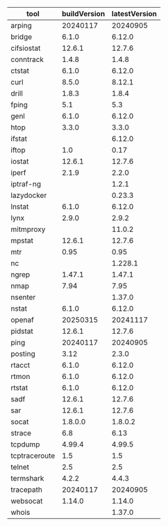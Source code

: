 | tool | buildVersion | latestVersion |
|------|--------------|---------------|
| arping | 20240117 | 20240905 |
| bridge | 6.1.0 | 6.12.0 |
| cifsiostat | 12.6.1 | 12.7.6 |
| conntrack | 1.4.8 | 1.4.8 |
| ctstat | 6.1.0 | 6.12.0 |
| curl | 8.5.0 | 8.12.1 |
| drill | 1.8.3 | 1.8.4 |
| fping | 5.1 | 5.3 |
| genl | 6.1.0 | 6.12.0 |
| htop | 3.3.0 | 3.3.0 |
| ifstat |  | 6.12.0 |
| iftop | 1.0 | 0.17 |
| iostat | 12.6.1 | 12.7.6 |
| iperf | 2.1.9 | 2.2.0 |
| iptraf-ng |  | 1.2.1 |
| lazydocker |  | 0.23.3 |
| lnstat | 6.1.0 | 6.12.0 |
| lynx | 2.9.0 | 2.9.2 |
| mitmproxy |  | 11.0.2 |
| mpstat | 12.6.1 | 12.7.6 |
| mtr | 0.95 | 0.95 |
| nc |  | 1.228.1 |
| ngrep | 1.47.1 | 1.47.1 |
| nmap | 7.94 | 7.95 |
| nsenter |  | 1.37.0 |
| nstat | 6.1.0 | 6.12.0 |
| openaf | 20250315 | 20241117 |
| pidstat | 12.6.1 | 12.7.6 |
| ping | 20240117 | 20240905 |
| posting | 3.12 | 2.3.0 |
| rtacct | 6.1.0 | 6.12.0 |
| rtmon | 6.1.0 | 6.12.0 |
| rtstat | 6.1.0 | 6.12.0 |
| sadf | 12.6.1 | 12.7.6 |
| sar | 12.6.1 | 12.7.6 |
| socat | 1.8.0.0 | 1.8.0.2 |
| strace | 6.8 | 6.13 |
| tcpdump | 4.99.4 | 4.99.5 |
| tcptraceroute | 1.5 | 1.5 |
| telnet | 2.5 | 2.5 |
| termshark | 4.2.2 | 4.4.3 |
| tracepath | 20240117 | 20240905 |
| websocat | 1.14.0 | 1.14.0 |
| whois |  | 1.37.0 |

